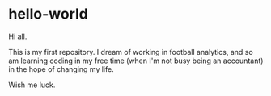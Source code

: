 # hello-world

Hi all.

This is my first repository. I dream of working in football analytics, and so am learning coding in my free time (when I'm not busy being an accountant) in the hope of changing my life.

Wish me luck.
